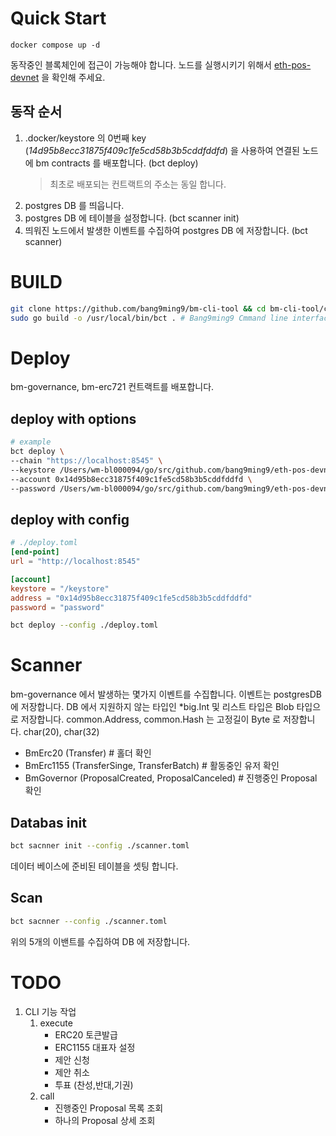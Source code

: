 # Quick Start
```
docker compose up -d
```
동작중인 블록체인에 접근이 가능해야 합니다.
노드를 실행시키기 위해서 [eth-pos-devnet](https://github.com/bang9ming9/eth-pos-devnet) 을 확인해 주세요.
## 동작 순서
1. .docker/keystore 의 0번째 key (*14d95b8ecc31875f409c1fe5cd58b3b5cddfddfd*) 을 사용하여 연결된 노드에 bm contracts 를 배포합니다. (bct deploy)
   > 최초로 배포되는 컨트랙트의 주소는 동일 합니다.
2. postgres DB 를 띄웁니다.
3. postgres DB 에 테이블을 설정합니다. (bct scanner init)
4. 띄워진 노드에서 발생한 이벤트를 수집하여 postgres DB 에 저장합니다. (bct scanner)

# BUILD
``` bash
git clone https://github.com/bang9ming9/bm-cli-tool && cd bm-cli-tool/cmd
sudo go build -o /usr/local/bin/bct . # Bang9ming9 Cmmand line interface Tool
```

# Deploy
bm-governance, bm-erc721 컨트랙트를 배포합니다.

## deploy with options
``` bash
# example
bct deploy \
--chain "https://localhost:8545" \
--keystore /Users/wm-bl000094/go/src/github.com/bang9ming9/eth-pos-devnet/execution/keystore \
--account 0x14d95b8ecc31875f409c1fe5cd58b3b5cddfddfd \
--password /Users/wm-bl000094/go/src/github.com/bang9ming9/eth-pos-devnet/execution/geth_passowrd.txt
```

## deploy with config
``` toml
# ./deploy.toml
[end-point]
url = "http://localhost:8545"

[account]
keystore = "/keystore"
address = "0x14d95b8ecc31875f409c1fe5cd58b3b5cddfddfd"
password = "password"
```
``` bash
bct deploy --config ./deploy.toml
```

# Scanner
bm-governance 에서 발생하는 몇가지 이벤트를 수집합니다.
이벤트는 postgresDB 에 저장합니다.
DB 에서 지원하지 않는 타입인 *big.Int 및 리스트 타입은 Blob 타입으로 저장합니다.
common.Address, common.Hash 는 고정길이 Byte 로 저장합니다. char(20), char(32)

- BmErc20 (Transfer) # 홀더 확인
- BmErc1155 (TransferSinge, TransferBatch) # 활동중인 유저 확인
- BmGovernor (ProposalCreated, ProposalCanceled) # 진행중인 Proposal 확인

## Databas init
```bash
bct sacnner init --config ./scanner.toml
```
데이터 베이스에 준비된 테이블을 셋팅 합니다.

## Scan
```bash
bct sacnner --config ./scanner.toml
```
위의 5개의 이밴트를 수집하여 DB 에 저장합니다.

# TODO
1. CLI 기능 작업
   1. execute
        - ERC20 토큰발급
        - ERC1155 대표자 설정
        - 제안 신청
        - 제안 취소
        - 투표 (찬성,반대,기권)
   2. call
      - 진행중인 Proposal 목록 조회
      - 하나의 Proposal 상세 조회
